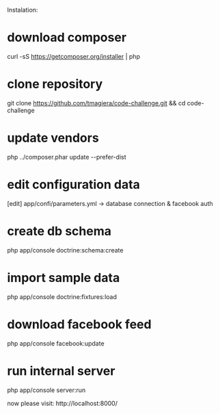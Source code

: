 Instalation:
# download composer
curl -sS https://getcomposer.org/installer | php
# clone repository
git clone https://github.com/tmagiera/code-challenge.git && cd code-challenge
# update vendors
php ../composer.phar update --prefer-dist
# edit configuration data
[edit] app/confi/parameters.yml -> database connection & facebook auth
# create db schema
php app/console doctrine:schema:create
# import sample data
php app/console doctrine:fixtures:load
# download facebook feed
php app/console facebook:update
# run internal server
php app/console server:run

now please visit: http://localhost:8000/
